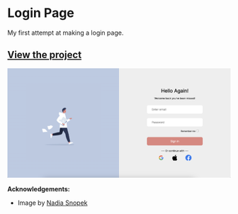 # Login Page

My first attempt at making a login page.

## [View the project](https://login-page-rose-theta.vercel.app/)
<img src="./design/login-design.png" width="600">

**Acknowledgements:** 
- Image by [Nadia Snopek](https://stock.adobe.com/contributor/203917366/nadia-snopek)
